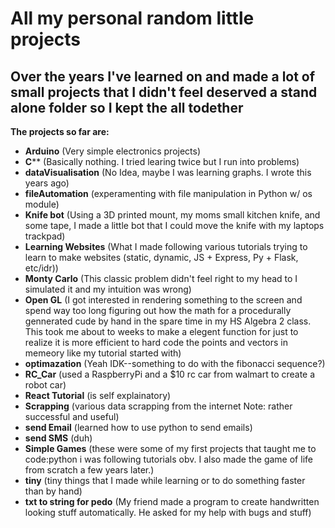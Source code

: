 # All my personal random little projects
## Over the years I've learned on and made a lot of small projects that I didn't feel deserved a stand alone folder so I kept the all todether

**The projects so far are:**
* **Arduino** (Very simple electronics projects)
* **C**** (Basically nothing. I tried learing twice but I run into problems)
* **dataVisualisation** (No Idea, maybe I was learning graphs. I wrote this years ago)
* **fileAutomation** (experamenting with file manipulation in Python w/ os module)
* **Knife bot** (Using a 3D printed mount, my moms small kitchen knife, and some tape, I made a little bot that I could move the knife with my laptops trackpad)
* **Learning Websites** (What I made following various tutorials trying to learn to make websites (static, dynamic, JS + Express, Py + Flask, etc/idr))
* **Monty Carlo** (This classic problem didn't feel right to my head to I simulated it and my intuition was wrong)
* **Open GL** (I got interested in rendering something to the screen and spend way too long figuring out how the math for a procedurally gennerated cude by hand in the spare time in my HS Algebra 2 class. This took me about to weeks to make a elegent function for just to realize it is more efficient to hard code the points and vectors in memeory like my tutorial started with)
* **optimazation** (Yeah IDK--something to do with the fibonacci sequence?)
* **RC_Car** (used a RaspberryPi and a $10 rc car from walmart to create a robot car)
* **React Tutorial** (is self explainatory)
* **Scrapping** (various data scrapping from the internet Note: rather successful and useful)
* **send Email** (learned how to use python to send emails)
* **send SMS** (duh)
* **Simple Games** (these were some of my first projects that taught me to code:python i was following tutorials obv. I also made the game of life from scratch a few years later.)
* **tiny** (tiny things that I made while learning or to do something faster than by hand)
* **txt to string for pedo** (My friend made a program to create handwritten looking stuff automatically. He asked for my help with bugs and stuff)

